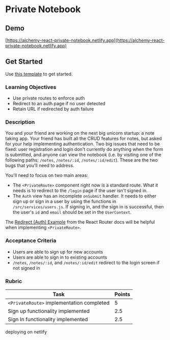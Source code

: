 # Private Notebook

## Demo

[https://alchemy-react-private-notebook.netlify.app](https://alchemy-react-private-notebook.netlify.app)

## Get Started

Use [this template](https://github.com/alchemycodelab/react-private-notebook) to get started.

### Learning Objectives

- Use private routes to enforce auth
- Redirect to an auth page if no user detected
- Retain URL if redirected by auth failure

### Description

You and your friend are working on the next big unicorn startup: a note taking app. Your friend has built all the CRUD features for notes, but asked for your help implementing authentication. Two big issues that need to be fixed: user registration and login don't currently do anything when the form is submitted, and anyone can view the notebook (i.e. by visiting one of the following paths: `/notes`, `/notes/:id`, `/notes/:id/edit`). These are the two bugs that you'll need to address.

You'll need to focus on two main areas:

- The `<PrivateRoute>` component right now is a standard route. What it needs is to redirect to the `/login` page if the user isn't signed in.
- The `Auth` view has an incomplete `onSubmit` handler. It needs to either sign up or sign in a user by using the functions in `/src/services/users.js`. If signing in, and the sign in is successful, then the user's `id` and `email` should be set in the `UserContext`.

The [Redirect (Auth) Example](https://v5.reactrouter.com/web/example/auth-workflow) from the React Router docs will be helpful when implementing `<PrivateRoute>`.

### Acceptance Criteria

- Users are able to sign up for new accounts
- Users are able to sign in to existing accounts
- `/notes`, `/notes/:id`, and `/notes/:id/edit` redirect to the login screen if not signed in

### Rubric

| Task                                      | Points |
| ----------------------------------------- | ------ |
| `<PrivateRoute>` implementation completed | 5      |
| Sign up functionality implemented         | 2.5    |
| Sign In functionality implemented         | 2.5    |

deploying on netlify
